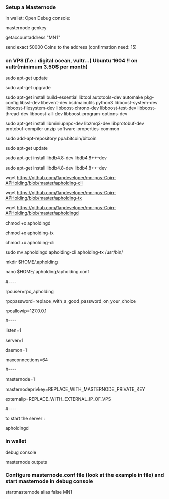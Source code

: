 ### Setup a Masternode

in wallet: Open Debug console: 

masternode genkey

getaccountaddress "MN1" 

send exact 50000 Coins to the address (confirmation need: 15) 


### on VPS (f.e.: digital ocean, vultr...) Ubuntu 1604 !! on vultr(minimum 3.50$ per month)

sudo apt-get update

sudo apt-get upgrade

sudo apt-get install build-essential libtool autotools-dev automake pkg-config libssl-dev libevent-dev bsdmainutils python3 libboost-system-dev libboost-filesystem-dev libboost-chrono-dev libboost-test-dev libboost-thread-dev libboost-all-dev libboost-program-options-dev

sudo apt-get install libminiupnpc-dev libzmq3-dev libprotobuf-dev protobuf-compiler unzip software-properties-common

sudo add-apt-repository ppa:bitcoin/bitcoin

sudo apt-get update

sudo apt-get install libdb4.8-dev libdb4.8++-dev

sudo apt-get install libdb4.8-dev libdb4.8++-dev

wget https://github.com/1apdeveloper/mn-pos-Coin-APHolding/blob/master/apholding-cli

wget https://github.com/1apdeveloper/mn-pos-Coin-APHolding/blob/master/apholding-tx

wget https://github.com/1apdeveloper/mn-pos-Coin-APHolding/blob/master/apholdingd

chmod +x apholdingd

chmod +x apholding-tx

chmod +x apholding-cli

sudo mv apholdingd apholding-cli apholding-tx /usr/bin/

mkdir $HOME/.apholding

nano $HOME/.apholding/apholding.conf

#----

rpcuser=rpc_apholding

rpcpassword=replace_with_a_good_password_on_your_choice

rpcallowip=127.0.0.1

#----

listen=1

server=1

daemon=1

maxconnections=64

#----

masternode=1

masternodeprivkey=REPLACE_WITH_MASTERNODE_PRIVATE_KEY

externalip=REPLACE_WITH_EXTERNAL_IP_OF_VPS

#----

 to start the server : 
 
 apholdingd

 
### in wallet
 
debug console

masternode outputs


### Configure masternode.conf file (look at the example in file) and start masternode in debug console

startmasternode alias false MN1



